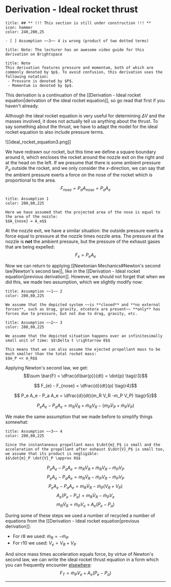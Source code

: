 # Derivation - Ideal rocket thrust
```ad-note
title: ## ** !!! This section is still under construction !!! **
icon: hammer
color: 240,200,25

- [ ] Assumption ~~3~~ 4 is wrong (product of two dotted terms)
```

```ad-note
title: Note: The lecturer has an awesome video guide for this derivation on Brightspace
```

```ad-note
title: Note
This derivation features pressure and momentum, both of which are commonly denoted by $p$. To avoid confusion, this derivation uses the following notation:
 - Pressure is denoted by $P$.
 - Momentum is denoted by $p$.
```

This derivation is a continuation of the [[Derivation - Ideal rocket equation|derivation of the ideal rocket equation]], so go read that first if you haven't already. 

Although the ideal rocket equation is very useful for determining $\Delta V$ and the masses involved, it does not actually tell us anything about the thrust. To say something about the thrust, we have to adapt the model for the ideal rocket equation to also include pressure terms.

![[ideal_rocket_equation3.png]]

We have redrawn our rocket, but this time we define a square boundary around it, which encloses the rocket around the nozzle exit on the right and at the head on the left. If we presume that there is some ambient pressure $P_a$ outside the rocket, and we only consider the $x$-direction, we can say that the ambient pressure exerts a force on the nose of the rocket which is proportional to the area.
$$ F_{nose} = P_a A_{nose} = P_a A_e \tag{r1}$$


```ad-warning
title: Assumption 1
color: 200,80,225

Here we have assumed that the projected area of the nose is equal to the area of the nozzle:
$$A_{nose} = A_e$$
```

At the nozzle exit, we have a similar situation: the outside pressure exerts a force equal to pressure at the nozzle times nozzle area. The pressure at the nozzle is **not** the ambient pressure, but the pressure of the exhaust gases that are being expelled:
$$F_{e} = P_e A_e  \tag{r2}$$

Now we can return to applying [[Newtonian Mechanics#Newton's second law|Newton's second law]], like in the [[Derivation - Ideal rocket equation|previous derivation]]. However, we should not forget that when we did this, we made two assumption, which we slightly modify now:

```ad-warning
title: Assumption ~~1~~ 2
color: 200,80,225

We assume that the depicted system ~~is **closed** and **no external forces**, such as drag, gravity, etcetera are present~~ **only** has forces due to pressure, but not due to drag, gravity, etc.
```

```ad-warning
title: Assumption ~~2~~ 3
color: 200,80,225

We assume that the depicted situation happens over an infinitesimally small unit of time: $$\Delta t \rightarrow 0$$

This means that we can also assume the ejected propellant mass to be much smaller than the total rocket mass:
$$m_P << m_R$$
```

Applying Newton's second law, we get:
$$\sum \bar{F} = \dfrac{d\bar{p}}{dt} = \dot{p} \tag{r3}$$

$$ F_{e} - F_{nose} =  \dfrac{d}{dt}(p) \tag{r4}$$

$$ P_e A_e - P_a A_e =  \dfrac{d}{dt}(m_R V_R  -m_P V_P) \tag{r5}$$

$$ P_e A_e - P_a A_e = m_R \dot{V}_R + \dot{m}_R V_R - (m_P \dot{V}_P  + \dot{m}_P V_P) \tag{r6}$$

We make the same assumption that we made before to simplify things somewhat:
```ad-warning
title: Assumption ~~3~~ 4
color: 200,80,225

Since the instantaneous propellant mass $\dot{m}_P$ is small and the acceleration of the propellant after exhaust $\dot{V}_P$ is small too, we assume that its product is negligible:
$$\dot{m}_P \dot{V}_P \approx 0$$

```

$$ P_e A_e - P_a A_e = m_R \dot{V}_R + \dot{m}_R V_R - \dot{m}_P V_P \tag{r7}$$
$$ P_e A_e - P_a A_e = m_R \dot{V}_R - \dot{m}_P V_R - \dot{m}_P V_P \tag{r8}$$
$$ P_e A_e - P_a A_e = m_R \dot{V}_R - \dot{m}_P (V_R + V_P) \tag{r9}$$
$$ A_e (P_e - P_a) =  m_R \dot{V}_R - \dot{m}_P V_e \tag{r10}$$
$$ m_R \dot{V}_R = \dot{m}_P V_e + A_e (P_e - P_a) \tag{r11}$$

During some of these steps we used a number of  recycled a number of equations from the [[Derivation - Ideal rocket equation|previous derivation]]:
 - For $\text{r8}$ we used: $\dot{m}_R = - \dot{m}_P$
 - For $\text{r10}$ we used: $V_{e} = V_R + V_P$

And since mass times acceleration equals force, by virtue of Newton's second law, we can write the ideal rocket thrust equation in a form which you can frequently encounter [elsewhere](https://en.wikipedia.org/wiki/Rocket_engine#Net_thrust):
$$ F_T = \dot{m}_P V_e + A_e (P_e - P_a) \tag{r12}$$

___

